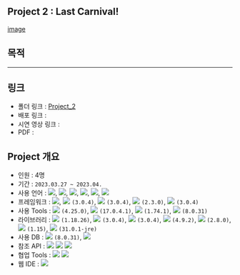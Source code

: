 ## Project 2 : Last Carnival!
[image](https://user-images.githubusercontent.com/120995555/230264797-1d51da65-b697-4a9a-a95a-6e3d594e6189.png)

## 목적

***

## 링크
- 폴더 링크 : [Project_2](https://github.com/Depra3/Human_Project2)
- 배포 링크 : 
- 시연 영상 링크 : 
- PDF : 

## Project 개요
- 인원 : 4명
- 기간 : `2023.03.27 ~ 2023.04.`
- 사용 언어 : <img src="https://img.shields.io/badge/Java-007396?style=flat&logo=Java&logoColor=white">, <img src="https://img.shields.io/badge/SQL-F80000?style=flat&logo=SQL&logoColor=white">, <img src="https://img.shields.io/badge/html-E34F26?style=flat&logo=html5&logoColor=white">, <img src="https://img.shields.io/badge/css-1572B6?style=flat&logo=css3&logoColor=white">, <img src="https://img.shields.io/badge/javascript-F7DF1E?style=flat&logo=javascript&logoColor=black">, <img src="https://img.shields.io/badge/jquery-0769AD?style=flat&logo=jquery&logoColor=white">
- 프레임워크 : <img src="https://img.shields.io/badge/bootstrap-7952B3?style=flat&logo=bootstrap&logoColor=white">, <img src="https://img.shields.io/badge/springboot-6DB33F?style=flat&logo=springboot&logoColor=white"> `(3.0.4)`, <img src="https://img.shields.io/badge/springsecurity-6DB33F?style=flat&logo=springsecurity&logoColor=white"> `(3.0.4)`, <img src="https://img.shields.io/badge/MyBatis-6DB33F?style=flat&logo=MyBatis&logoColor=white"> `(2.3.0)`,               <img src="https://img.shields.io/badge/thymeleaf-005F0F?style=flat&logo=thymeleaf&logoColor=white"> `(3.0.4)`
- 사용 Tools : <img src="https://img.shields.io/badge/eclipseide-2C2255?style=flat&logo=eclipseide&logoColor=white"/> `(4.25.0)`, <img src="https://img.shields.io/badge/openjdk-FFFFFF?style=flat&logo=openjdk&logoColor=black"/> `(17.0.4.1)`, <img src="https://img.shields.io/badge/visualstudiocode-007ACC?style=flat&logo=visualstudiocode&logoColor=white"/> `(1.74.1)`, <img src="https://img.shields.io/badge/mysql-4479A1?style=flat&logo=mysql&logoColor=white"/> `(8.0.31)`
- 라이브러리 : <img src="https://img.shields.io/badge/Lombok-6DB33F?style=flat&logo=Lombok&logoColor=white"> `(1.18.26)`, <img src="https://img.shields.io/badge/Validation-6DB33F?style=flat&logo=springboot&logoColor=white"> `(3.0.4)`, <img src="https://img.shields.io/badge/Devtools-6DB33F?style=flat&logo=springboot&logoColor=white"> `(3.0.4)`, <img src="https://img.shields.io/badge/OkHttp-6DB33F?style=flat&logo=OkHttp&logoColor=white"> `(4.9.2)`, <img src="https://img.shields.io/badge/commons.io-D22128?style=flat&logo=apache&logoColor=white"> `(2.8.0)`, <img src="https://img.shields.io/badge/commons.io-D22128?style=flat&logo=apache&logoColor=white"> `(1.15)`, <img src="https://img.shields.io/badge/Guava-4285F4?style=flat&logo=google&logoColor=white"> `(31.0.1-jre)`
- 사용 DB : <img src="https://img.shields.io/badge/mysql-4479A1?style=flat&logo=mysql&logoColor=white"/> `(8.0.31)`, <img src="https://img.shields.io/badge/mongodb-47A248?style=flat&logo=mongodb&logoColor=white"/>
- 참조 API : <img src="https://img.shields.io/badge/lastdotfm-D51007?style=flat&logo=lastdotfm&logoColor=white"/> <img src="https://img.shields.io/badge/youtube-FF0000?style=flat&logo=youtube&logoColor=white"/> <img src="https://img.shields.io/badge/kakao-FFCD00?style=flat&logo=kakao&logoColor=white"/>
- 협업 Tools : <img src="https://img.shields.io/badge/slack-4A154B?style=flat&logo=slack&logoColor=white"/> <img src="https://img.shields.io/badge/trello-0052CC?style=flat&logo=trello&logoColor=white"/>
- 웹 IDE : <img src="https://img.shields.io/badge/github-181717?style=flat&logo=github&logoColor=white"/>
